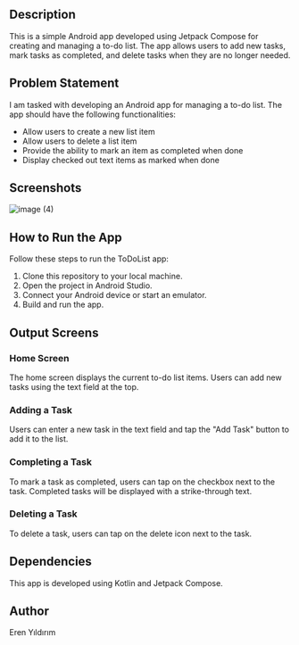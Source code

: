 ## Description 
This is a simple Android app developed using Jetpack Compose for creating and managing a to-do list. The app allows users to add new tasks, mark tasks as completed, and delete tasks when they are no longer needed. 

## Problem Statement 
I am tasked with developing an Android app for managing a to-do list. The app should have the following functionalities:
- Allow users to create a new list item 
- Allow users to delete a list item
- Provide the ability to mark an item as completed when done 
- Display checked out text items as marked when done

## Screenshots 
 ![image (4)](https://github.com/mu-se373-230706301/to-dolist/assets/162565778/718e13ea-49c0-4e76-97fe-d1db9022edc8)

## How to Run the App 
Follow these steps to run the ToDoList app: 
1. Clone this repository to your local machine. 
2. Open the project in Android Studio. 
3. Connect your Android device or start an emulator. 
4. Build and run the app. 

## Output Screens 
  ### Home Screen 
  The home screen displays the current to-do list items. Users can add new tasks using the text field at the top. 
  ### Adding a Task 
  Users can enter a new task in the text field and tap the "Add Task" button to add it to the list. 
  ### Completing a Task 
  To mark a task as completed, users can tap on the checkbox next to the task. Completed tasks will be displayed with a strike-through text. 
  ### Deleting a Task 
  To delete a task, users can tap on the delete icon next to the task. 
  
## Dependencies 
This app is developed using Kotlin and Jetpack Compose. 

## Author 
Eren Yıldırım
